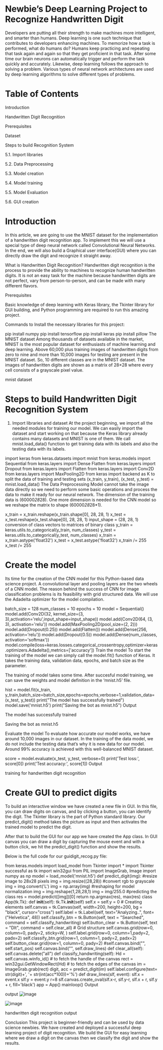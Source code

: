 # Newbie’s Deep Learning Project to Recognize Handwritten Digit
 

Developers are putting all their strength to make machines more intelligent, and smarter than humans. Deep learning is one such technique that contributes to developers enhancing machines. To memorize how a task is performed, what do humans do? Humans keep practicing and repeating that task again and again so that they get proficient in that task. After some time our brain neurons can automatically trigger and perform the task quickly and accurately. Likewise, deep learning follows the approach to solving a problem. Various types of neural network architectures are used by deep learning algorithms to solve different types of problems.

# Table of Contents
Introduction

Handwritten Digit Recognition

Prerequisites

Dataset

Steps to build Recognition System

5.1. Import libraries

5.2. Data Preprocessing

5.3. Model creation

5.4. Model training

5.5. Model Evaluation

5.6. GUI creation


# Introduction
In this article, we are going to use the MNIST dataset for the implementation of a handwritten digit recognition app. To implement this we will use a special type of deep neural network called Convolutional Neural Networks. In the end, we will also build a Graphical user interface(GUI) where you can directly draw the digit and recognize it straight away.

What is Handwritten Digit Recognition?
Handwritten digit recognition is the process to provide the ability to machines to recognize human handwritten digits. It is not an easy task for the machine because handwritten digits are not perfect, vary from person-to-person, and can be made with many different flavors.

Prerequisites

Basic knowledge of deep learning with Keras library, the Tkinter library for GUI building, and Python programming are required to run this amazing project.

Commands to Install the necessary libraries for this project:

pip install numpy
pip install tensorflow
pip install keras
pip install pillow
The MNIST dataset
Among thousands of datasets available in the market, MNIST is the most popular dataset for enthusiasts of machine learning and deep learning. Above 60,000 plus training images of handwritten digits from zero to nine and more than 10,000 images for testing are present in the MNIST dataset. So, 10 different classes are in the MNIST dataset. The images of handwritten digits are shown as a matrix of 28×28 where every cell consists of a grayscale pixel value.

mnist dataset
 

# Steps to build Handwritten Digit Recognition System
1. Import libraries and dataset
At the project beginning, we import all the needed modules for training our model. We can easily import the dataset and start working on that because the Keras library already contains many datasets and MNIST is one of them. We call mnist.load_data() function to get training data with its labels and also the testing data with its labels.

import keras
from keras.datasets import mnist
from keras.models import Sequential
from keras.layers import Dense Flatten
from keras.layers import Dropout
from keras.layers import Flatten
from keras.layers import Conv2D
from keras.layers import MaxPooling2D
from keras import backend as K
   to split the data of training and testing sets
(x_train, y_train), (x_test, y_test) = mnist.load_data()
The Data Preprocessing
Model cannot take the image data directly so we need to perform some basic operations and process the data to make it ready for our neural network. The dimension of the training data is (60000*28*28). One more dimension is needed for the CNN model so we reshape the matrix to shape (60000*28*28*1).

x_train = x_train.reshape(x_train.shape[0], 28, 28, 1)
x_test = x_test.reshape(x_test.shape[0], 28, 28, 1)
input_shape = (28, 28, 1)
  conversion of class vectors to matrices of  binary class 
y_train = keras.utils.to_categorical(y_train, num_classes)
y_test = keras.utils.to_categorical(y_test, num_classes)
x_train = x_train.astype('float32')
x_test = x_test.astype('float32')
x_train /= 255
x_test /= 255

# Create the model

Its time for the creation of the CNN model for this Python-based data science project. A convolutional layer and pooling layers are the two wheels of a CNN model. The reason behind the success of CNN for image classification problems is its feasibility with grid structured data. We will use the Adadelta optimizer for the model compilation.

batch_size = 128
num_classes = 10
epochs = 10
model = Sequential()
model.add(Conv2D(32, kernel_size=(3, 3),activation='relu',input_shape=input_shape))
model.add(Conv2D(64, (3, 3), activation='relu'))
model.add(MaxPooling2D(pool_size=(2, 2)))
model.add(Dropout(0.25))
model.add(Flatten())
model.add(Dense(256, activation='relu'))
model.add(Dropout(0.5))
model.add(Dense(num_classes, activation='softmax'))
model.compile(loss=keras.losses.categorical_crossentropy,optimizer=keras.optimizers.Adadelta(),metrics=['accuracy'])
Train the model
To start the training of the model we can simply call the model.fit() function of Keras. It takes the training data, validation data, epochs, and batch size as the parameter.

The training of model takes some time. After succesful model training, we can save the weights and model definition in the ‘mnist.h5’ file.

hist = model.fit(x_train, y_train,batch_size=batch_size,epochs=epochs,verbose=1,validation_data=(x_test, y_test))
print("The model has successfully trained")
model.save('mnist.h5')
print("Saving the bot as mnist.h5")
Output

The model has successfully trained

Saving the bot as mnist.h5

Evaluate the model
To evaluate how accurate our model works, we have around 10,000 images in our dataset. In the training of the data model, we do not include the testing data that’s why it is new data for our model. Around 99% accuracy is achieved with this well-balanced MNIST dataset.

score = model.evaluate(x_test, y_test, verbose=0)
print('Test loss:', score[0])
print('Test accuracy:', score[1])
Output

 

training for handwritten digit recognition
 

# Create GUI to predict digits
To build an interactive window we have created a new file in GUI. In this file, you can draw digits on canvas, and by clicking a button, you can identify the digit. The Tkinter library is the part of Python standard library. Our predict_digit() method takes the picture as input and then activates the trained model to predict the digit.

After that to build the GUI for our app we have created the App class. In GUI canvas you can draw a digit by capturing the mouse event and with a button click, we hit the predict_digit() function and show the results.

Below is the full code for our guidigit_recog.py file:

from keras.models import load_model
from Tkinter import *
import Tkinter successful  as tk
import win32gui
from PIL import ImageGrab, Image
import numpy as np
model = load_model('mnist.h5')
def predict_digit(img):
    #resize image to 28x28 pixels
    img = img.resize((28,28))
    #convert rgb to grayscale
    img = img.convert('L')
    img = np.array(img)
    #reshaping for model normalization
    img = img.reshape(1,28,28,1)
    img = img/255.0
    #predicting the class
    res = model.predict([img])[0]
    return np.argmax(res), max(res)
class App(tk.Tk):
    def __init__(self):
        tk.Tk.__init__(self)
        self.x = self.y = 0
        # Creating elements
        self.canvas = tk.Canvas(self, width=200, height=200, bg = "black", cursor="cross")
        self.label = tk.Label(self, text="Analyzing..", font=("Helvetica", 48))
        self.classify_btn = tk.Button(self, text = "Searched", command =         self.classify_handwriting) 
        self.button_clear = tk.Button(self, text = "Dlt", command = self.clear_all)
        # Grid structure
        self.canvas.grid(row=0, column=0, pady=2, sticky=W, )
        self.label.grid(row=0, column=1,pady=2, padx=2)
        self.classify_btn.grid(row=1, column=1, pady=2, padx=2)
        self.button_clear.grid(row=1, column=0, pady=2)
        #self.canvas.bind("", self.start_pos)
        self.canvas.bind("", self.draw_lines)
    def clear_all(self):
        self.canvas.delete("all")
    def classify_handwriting(self):
        Hd = self.canvas.winfo_id() # to fetch the handle of the canvas
        rect = win32gui.GetWindowRect(Hd) # to fetch the edges of the canvas
        im = ImageGrab.grab(rect)
        digit, acc = predict_digit(im)
        self.label.configure(text= str(digit)+', '+ str(int(acc*100))+'%')
    def draw_lines(slf, event):
        slf.x = event.x
        slf.y = event.y
        r=8
        slf.canvas.create_oval(slf.x-r, slf.y-r, slf.x + r, slf.y + r, fill='black')
app = App()
mainloop()
Output

output 
![image](https://github.com/surajmhulke/f/assets/136318267/0d79e708-ffa4-435b-96ba-a1533e038b95)

![image](https://github.com/surajmhulke/f/assets/136318267/5b7af1c1-9ee3-43c4-ae81-bf43e4e8f053)

handwritten digit recognition output

Conclusion
This project is beginner-friendly and can be used by data science newbies. We have created and deployed a successful deep learning project of digit recognition. We build the GUI for easy learning where we draw a digit on the canvas then we classify the digit and show the results.
